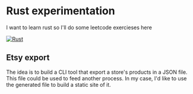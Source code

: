 # Rust experimentation

I want to learn rust so I'll do some leetcode exercieses here

[![Rust](https://github.com/daddykotex/rust-scripts/actions/workflows/rust.yml/badge.svg)](https://github.com/daddykotex/rust-scripts/actions/workflows/rust.yml)

## Etsy export

The idea is to build a CLI tool that export a store's products in a JSON file. This file could be used to feed another process. In my case, I'd like to use the generated file to build a static site of it.
